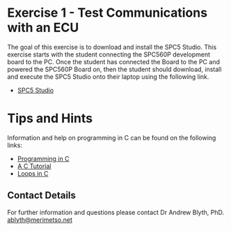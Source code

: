 # Exercise 1 - Test Communications with an ECU

The goal of this exercise is to download and install the SPC5 Studio. This exercise starts with the student connecting the SPC560P development board to the PC. Once the student has connected the Board to the PC and powered the SPC560P Board on, then the student should download, install and execute the SPC5 Studio onto their laptop using the following link.

* [SPC5 Studio](https://www.st.com/content/st_com/en/products/development-tools/software-development-tools/spc5-software-development-tools/spc5-studio.html)

# Tips and Hints
Information and help on programming in C can be found on the following links:
* [Programming in C](https://beginnersbook.com/2014/01/c-program-structure/)
* [A C Tutorial](https://www.cprogramming.com/tutorial/c-tutorial.html?inl=nv)
* [Loops in C](https://www.tutorialspoint.com/cprogramming/c_loops.htm)

## Contact Details

For further information and questions please contact Dr Andrew Blyth, PhD. <ablyth@merimetso.net>
